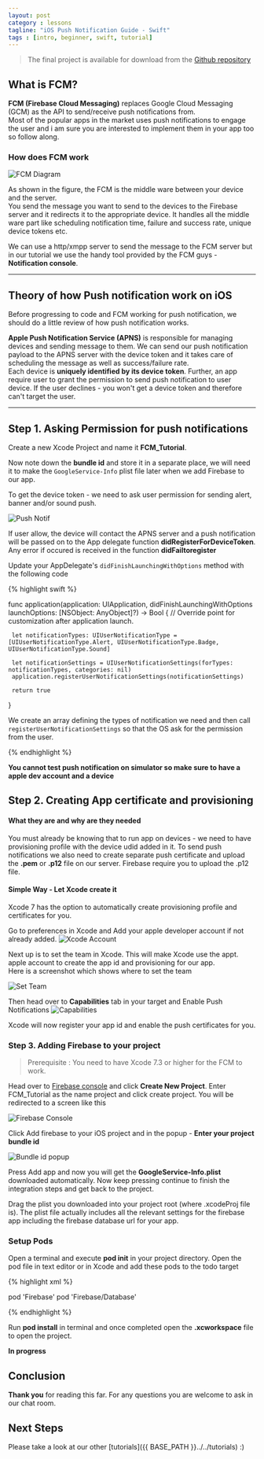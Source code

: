 ```yaml
---
layout: post
category : lessons
tagline: "iOS Push Notification Guide - Swift"
tags : [intro, beginner, swift, tutorial]
---
```


> The final project is available for download from the [Github repository](https://github.com/Shubhank101/iOSAndroidChaosOverFlow-Projects)


## What is FCM?

**FCM (Firebase Cloud Messaging)** replaces Google Cloud Messaging (GCM) as the API to send/receive push notifications from.  
Most of the popular apps in the market uses push notifications to engage the user and i am sure you are interested to implement them in your app too so follow along.


### How does FCM work

![FCM Diagram](https://firebase.google.com/docs/cloud-messaging/images/messaging-overview.png)

As shown in the figure, the FCM is the middle ware between your device and the server.  
You send the message you want to send to the devices to the Firebase server and it redirects it to the appropriate device. It handles all the middle ware part like scheduling notification time, failure and success rate, unique device tokens etc.

We can use a http/xmpp server to send the message to the FCM server but in our tutorial we use the handy tool provided by the FCM guys - **Notification console**.

___

## Theory of how Push notification work on iOS

Before progressing to code and FCM working for push notification, we should do a little review of how push notification works.

**Apple Push Notification Service (APNS)** is responsible for managing devices and sending message to them. We can send our push notification payload to the APNS server with the device token and it takes care of scheduling the message as well as success/failure rate.  
Each device is **uniquely identified by its device token**. Further, an app require user to grant the permission to send push notification to user device. If the user declines - you won't get a device token and therefore can't target the user.

___

## Step 1. Asking Permission for push notifications

Create a new Xcode Project and name it **FCM_Tutorial**.

Now note down the **bundle id** and store it in a separate place, we will need it to make the `GoogleService-Info` plist file later when we add Firebase to our app.

To get the device token - we need to ask user permission for sending alert, banner and/or sound push.

![Push Notif](http://i.imgur.com/j02xEHm.png?1)

If user allow, the device will contact the APNS server and a push notification will be passed on to the App delegate function **didRegisterForDeviceToken**.
Any error if occured is received in the function **didFailtoregister**

Update your AppDelegate's `didFinishLaunchingWithOptions` method with the following code

{% highlight swift %}

func application(application: UIApplication, didFinishLaunchingWithOptions launchOptions: [NSObject: AnyObject]?) -> Bool {
     // Override point for customization after application launch.
     
     let notificationTypes: UIUserNotificationType = [UIUserNotificationType.Alert, UIUserNotificationType.Badge, UIUserNotificationType.Sound]
     
     let notificationSettings = UIUserNotificationSettings(forTypes: notificationTypes, categories: nil)
     application.registerUserNotificationSettings(notificationSettings)
     
     return true
 }
 
We create an array defining the types of notification we need and then call `registerUserNotificationSettings` so that the OS ask for the permission from the user.

{% endhighlight %}

**You cannot test push notification on simulator so make sure to have a apple dev account and a device**

## Step 2. Creating App certificate and provisioning

#### What they are and why are they needed

You must already be knowing that to run app on devices - we need to have provisioning profile with the device udid added in it.
To send push notifications we also need to create separate push certificate and upload the **.pem** or **.p12** file on our server. Firebase require you to upload the .p12 file.



#### Simple Way - Let Xcode create it

Xcode 7 has the option to automatically create provisioning profile and certificates for you.

Go to preferences in Xcode and Add your apple developer account if not already added.
![Xcode Account](http://i.imgur.com/pMjxOuA.png)

Next up is to set the team in Xcode. This will make Xcode use the appt. apple account to create the app id and provisioning for our app.  
Here is a screenshot which shows where to set the team

![Set Team](http://i.imgur.com/TeUQS9d.jpg)

Then head over to **Capabilities** tab in your target and Enable Push Notifications
![Capabilities](http://i.imgur.com/KPRpA2d.jpg)

Xcode will now register your app id and enable the push certificates for you.

### Step 3. Adding Firebase to your project

> Prerequisite : You need to have Xcode 7.3 or higher for the FCM to work.

Head over to [Firebase console](https://console.firebase.google.com/) and click **Create New Project**. Enter FCM_Tutorial as the name project and click create project. You will be redirected to a screen like this

![Firebase Console](http://i.imgur.com/41Rq8Ij.jpg)

Click Add firebase to your iOS project and in the popup - **Enter your project bundle id**

![Bundle id popup](http://i.imgur.com/gwUb9E1.jpg)

Press Add app and now you will get the **GoogleService-Info.plist** downloaded automatically. Now keep pressing continue to finish the integration steps and get back to the project.


Drag the plist you downloaded into your project root (where .xcodeProj file is). The plist file actually includes all the relevant settings for the firebase app including the firebase database url for your app.

### Setup Pods

Open a terminal and execute **pod init** in your project directory. Open the pod file in text editor or in Xcode and add these pods to the todo target

{% highlight xml %}

pod 'Firebase'
pod 'Firebase/Database'

{% endhighlight %}

Run **pod install** in terminal and once completed open the **.xcworkspace** file to open the project.


**In progress**

## Conclusion

**Thank you** for reading this far. For any questions you are welcome to ask in our chat room.

## Next Steps

Please take a look at our other [tutorials]({{ BASE_PATH }}../../tutorials) :)